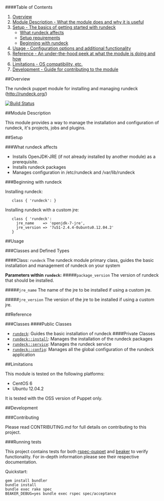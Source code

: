 ####Table of Contents

1. [Overview](#overview)
2. [Module Description - What the module does and why it is useful](#module-description)
3. [Setup - The basics of getting started with rundeck](#setup)
    * [What rundeck affects](#what-rundeck-affects)
    * [Setup requirements](#setup-requirements)
    * [Beginning with rundeck](#beginning-with-rundeck)
4. [Usage - Configuration options and additional functionality](#usage)
5. [Reference - An under-the-hood peek at what the module is doing and how](#reference)
5. [Limitations - OS compatibility, etc.](#limitations)
6. [Development - Guide for contributing to the module](#development)

##Overview

The rundeck puppet module for installing and managing rundeck (http://rundeck.org/)

[![Build
Status](https://secure.travis-ci.org/opentable/puppet-rundeck.png)](https://secure.travis-ci.org/opentable/puppet-rundeck.png)

##Module Description

This module provides a way to manage the installation and configuration of rundeck, it's projects, jobs and plugins.

##Setup

###What rundeck affects

* Installs OpenJDK-JRE (if not already installed by another module) as a prerequisite.
* Installs rundeck packages
* Manages configuration in /etc/rundeck and /var/lib/rundeck


###Beginning with rundeck

Installing rundeck:

```puppet
   class { 'rundeck': }
```

Installing rundeck with a custom jre:

```puppet
   class { 'rundeck':
     jre_name    => 'openjdk-7-jre',
     jre_version => '7u51-2.4.4-0ubuntu0.12.04.2'
   }
```

##Usage

###Classes and Defined Types

####Class: `rundeck`
The rundeck module primary class, guides the basic installation and management of rundeck on your system

**Parameters within `rundeck`:**
#####`package_version`
The version of rundeck that should be installed.

#####`jre_name`
The name of the jre to be installed if using a custom jre.

#####`jre_version`
The version of the jre to be installed if using a custom jre.

##Reference

###Classes
####Public Classes
* [`rundeck`](#class-rundeck): Guides the basic installation of rundeck
####Private Classes
* [`rundeck::install`](#class-rundeckinstall): Manages the installation of the rundeck packages
* [`rundeck::service`](#class-rundeckservice): Manages the rundeck service
* [`rundeck::config`](#class-rundeckconfig): Manages all the global configuration of the rundeck application

##Limitations

This module is tested on the following platforms:

* CentOS 6
* Ubuntu 12.04.2

It is tested with the OSS version of Puppet only.

##Development

###Contributing

Please read CONTRIBUTING.md for full details on contributing to this project.

###Running tests

This project contains tests for both [rspec-puppet](http://rspec-puppet.com/) and [beaker](https://github.com/puppetlabs/beaker) to verify functionality. For in-depth information please see their respective documentation.

Quickstart:

    gem install bundler
    bundle install
    bundle exec rake spec
	BEAKER_DEBUG=yes bundle exec rspec spec/acceptance
